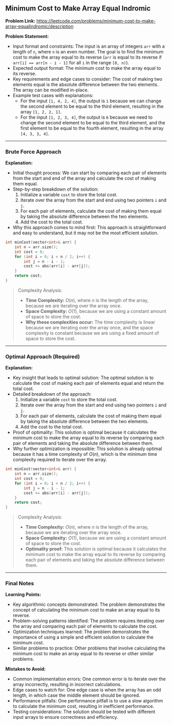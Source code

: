 ## Minimum Cost to Make Array Equal Indromic
**Problem Link:** https://leetcode.com/problems/minimum-cost-to-make-array-equalindromic/description

**Problem Statement:**
- Input format and constraints: The input is an array of integers `arr` with a length of `n`, where `n` is an even number. The goal is to find the minimum cost to make the array equal to its reverse (`arr` is equal to its reverse if `arr[i] == arr[n - i - 1]` for all `i` in the range `[0, n)`).
- Expected output format: The minimum cost to make the array equal to its reverse.
- Key requirements and edge cases to consider: The cost of making two elements equal is the absolute difference between the two elements. The array can be modified in-place.
- Example test cases with explanations:
  - For the input `[1, 4, 2, 4]`, the output is `1` because we can change the second element to be equal to the third element, resulting in the array `[1, 2, 2, 1]`.
  - For the input `[1, 2, 3, 4]`, the output is `6` because we need to change the second element to be equal to the third element, and the first element to be equal to the fourth element, resulting in the array `[4, 3, 3, 4]`.

---

### Brute Force Approach

**Explanation:**
- Initial thought process: We can start by comparing each pair of elements from the start and end of the array and calculate the cost of making them equal.
- Step-by-step breakdown of the solution:
  1. Initialize a variable `cost` to store the total cost.
  2. Iterate over the array from the start and end using two pointers `i` and `j`.
  3. For each pair of elements, calculate the cost of making them equal by taking the absolute difference between the two elements.
  4. Add the cost to the total cost.
- Why this approach comes to mind first: This approach is straightforward and easy to understand, but it may not be the most efficient solution.

```cpp
int minCost(vector<int>& arr) {
    int n = arr.size();
    int cost = 0;
    for (int i = 0; i < n / 2; i++) {
        int j = n - i - 1;
        cost += abs(arr[i] - arr[j]);
    }
    return cost;
}
```

> Complexity Analysis:
> - **Time Complexity:** $O(n)$, where $n$ is the length of the array, because we are iterating over the array once.
> - **Space Complexity:** $O(1)$, because we are using a constant amount of space to store the cost.
> - **Why these complexities occur:** The time complexity is linear because we are iterating over the array once, and the space complexity is constant because we are using a fixed amount of space to store the cost.

---

### Optimal Approach (Required)

**Explanation:**
- Key insight that leads to optimal solution: The optimal solution is to calculate the cost of making each pair of elements equal and return the total cost.
- Detailed breakdown of the approach:
  1. Initialize a variable `cost` to store the total cost.
  2. Iterate over the array from the start and end using two pointers `i` and `j`.
  3. For each pair of elements, calculate the cost of making them equal by taking the absolute difference between the two elements.
  4. Add the cost to the total cost.
- Proof of optimality: This solution is optimal because it calculates the minimum cost to make the array equal to its reverse by comparing each pair of elements and taking the absolute difference between them.
- Why further optimization is impossible: This solution is already optimal because it has a time complexity of $O(n)$, which is the minimum time complexity required to iterate over the array.

```cpp
int minCost(vector<int>& arr) {
    int n = arr.size();
    int cost = 0;
    for (int i = 0; i < n / 2; i++) {
        int j = n - i - 1;
        cost += abs(arr[i] - arr[j]);
    }
    return cost;
}
```

> Complexity Analysis:
> - **Time Complexity:** $O(n)$, where $n$ is the length of the array, because we are iterating over the array once.
> - **Space Complexity:** $O(1)$, because we are using a constant amount of space to store the cost.
> - **Optimality proof:** This solution is optimal because it calculates the minimum cost to make the array equal to its reverse by comparing each pair of elements and taking the absolute difference between them.

---

### Final Notes

**Learning Points:**
- Key algorithmic concepts demonstrated: The problem demonstrates the concept of calculating the minimum cost to make an array equal to its reverse.
- Problem-solving patterns identified: The problem requires iterating over the array and comparing each pair of elements to calculate the cost.
- Optimization techniques learned: The problem demonstrates the importance of using a simple and efficient solution to calculate the minimum cost.
- Similar problems to practice: Other problems that involve calculating the minimum cost to make an array equal to its reverse or other similar problems.

**Mistakes to Avoid:**
- Common implementation errors: One common error is to iterate over the array incorrectly, resulting in incorrect calculations.
- Edge cases to watch for: One edge case is when the array has an odd length, in which case the middle element should be ignored.
- Performance pitfalls: One performance pitfall is to use a slow algorithm to calculate the minimum cost, resulting in inefficient performance.
- Testing considerations: The solution should be tested with different input arrays to ensure correctness and efficiency.